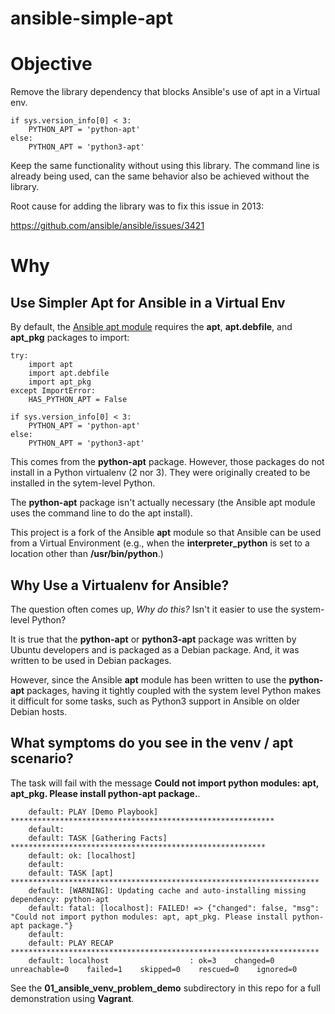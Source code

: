# ansible-simple-apt

# Objective

Remove the library dependency that blocks Ansible's use of apt in a
Virtual env.

```
if sys.version_info[0] < 3:
    PYTHON_APT = 'python-apt'
else:
    PYTHON_APT = 'python3-apt'
```

Keep the same functionality without using this library. The command line is
already being used, can the same behavior also be achieved without the library.

Root cause for adding the library was to fix this issue in 2013:

https://github.com/ansible/ansible/issues/3421



# Why

## Use Simpler Apt for Ansible in a Virtual Env

By default, the [Ansible apt
module](https://docs.ansible.com/ansible/latest/modules/apt_module.html)
requires the **apt**, **apt.debfile**, and **apt_pkg** packages to import:

```HAS_PYTHON_APT = True
try:
    import apt
    import apt.debfile
    import apt_pkg
except ImportError:
    HAS_PYTHON_APT = False

if sys.version_info[0] < 3:
    PYTHON_APT = 'python-apt'
else:
    PYTHON_APT = 'python3-apt'
```
    
This comes from the **python-apt** package. However, those packages do not
install in a Python virtualenv (2 nor 3). They were originally created to be
installed in the sytem-level Python.

The **python-apt** package isn't actually necessary (the Ansible apt module
uses the command line to do the apt install).

This project is a fork of the Ansible **apt** module so that Ansible can be
used from a Virtual Environment (e.g., when the **interpreter_python** is set
to a location other than **/usr/bin/python**.)

## Why Use a Virtualenv for Ansible?

The question often comes up, *Why do this?* Isn't it easier to use the
system-level Python? 

It is true that the **python-apt** or **python3-apt** package was written by
Ubuntu developers and is packaged as a Debian package. And, it was written to
be used in Debian packages.

However, since the Ansible **apt** module has been written to use the
**python-apt** packages, having it tightly coupled with the system level Python
makes it difficult for some tasks, such as Python3 support in Ansible on older
Debian hosts.


## What symptoms do you see in the venv / apt scenario?

The task will fail with the message **Could not import python modules: apt,
apt_pkg. Please install python-apt package.**.

```
    default: PLAY [Demo Playbook] ***********************************************************
    default:
    default: TASK [Gathering Facts] *********************************************************
    default: ok: [localhost]
    default:
    default: TASK [apt] *********************************************************************
    default: [WARNING]: Updating cache and auto-installing missing dependency: python-apt
    default: fatal: [localhost]: FAILED! => {"changed": false, "msg": "Could not import python modules: apt, apt_pkg. Please install python-apt package."}
    default:
    default: PLAY RECAP *********************************************************************
    default: localhost                  : ok=3    changed=0    unreachable=0    failed=1    skipped=0    rescued=0    ignored=0
```

See the **01_ansible_venv_problem_demo** subdirectory in this repo for a full
demonstration using **Vagrant**.

